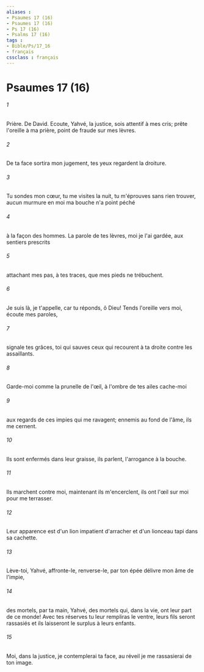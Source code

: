 ```yaml
---
aliases : 
- Psaumes 17 (16)
- Psaumes 17 (16)
- Ps 17 (16)
- Psalms 17 (16)
tags : 
- Bible/Ps/17_16
- français
cssclass : français
---
```


# Psaumes 17 (16)

###### 1
Prière. De David. Ecoute, Yahvé, la justice, sois attentif à mes cris; prête l'oreille à ma prière, point de fraude sur mes lèvres.
###### 2
De ta face sortira mon jugement, tes yeux regardent la droiture.
###### 3
Tu sondes mon cœur, tu me visites la nuit, tu m'éprouves sans rien trouver, aucun murmure en moi ma bouche n'a point péché
###### 4
à la façon des hommes. La parole de tes lèvres, moi je l'ai gardée, aux sentiers prescrits
###### 5
attachant mes pas, à tes traces, que mes pieds ne trébuchent.
###### 6
Je suis là, je t'appelle, car tu réponds, ô Dieu! Tends l'oreille vers moi, écoute mes paroles,
###### 7
signale tes grâces, toi qui sauves ceux qui recourent à ta droite contre les assaillants.
###### 8
Garde-moi comme la prunelle de l'œil, à l'ombre de tes ailes cache-moi
###### 9
aux regards de ces impies qui me ravagent; ennemis au fond de l'âme, ils me cernent.
###### 10
Ils sont enfermés dans leur graisse, ils parlent, l'arrogance à la bouche.
###### 11
Ils marchent contre moi, maintenant ils m'encerclent, ils ont l'œil sur moi pour me terrasser.
###### 12
Leur apparence est d'un lion impatient d'arracher et d'un lionceau tapi dans sa cachette.
###### 13
Lève-toi, Yahvé, affronte-le, renverse-le, par ton épée délivre mon âme de l'impie,
###### 14
des mortels, par ta main, Yahvé, des mortels qui, dans la vie, ont leur part de ce monde! Avec tes réserves tu leur rempliras le ventre, leurs fils seront rassasiés et ils laisseront le surplus à leurs enfants.
###### 15
Moi, dans la justice, je contemplerai ta face, au réveil je me rassasierai de ton image.
